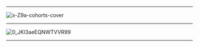 ------------------------------------------------------------------------------------------------------------------------------
![x-Z9a-cohorts-cover](https://github.com/erent8/Scroll-Build-Bootcamp/assets/86615310/98a06c7a-ddd4-47d2-818f-90c04056403d)
                                                                                                                           
------------------------------------------------------------------------------------------------------------------------------

![0_JKl3aeEQNWTVVR99](https://github.com/erent8/Scroll-Build-Bootcamp/assets/86615310/3c5601dc-a2ce-4a33-afa0-43884233f3ce) 

------------------------------------------------------------------------------------------------------------------------------
